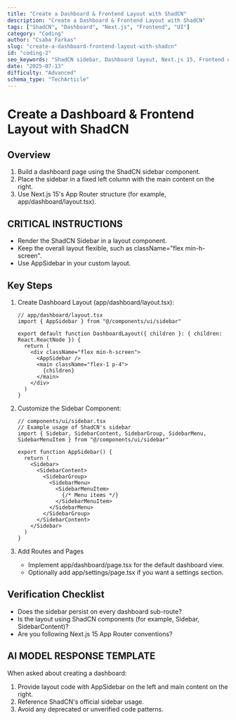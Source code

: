 ```yaml
---
title: "Create a Dashboard & Frontend Layout with ShadCN"
description: "Create a Dashboard & Frontend Layout with ShadCN"
tags: ["ShadCN", "Dashboard", "Next.js", "Frontend", "UI"]
category: "Coding"
author: "Csaba Farkas"
slug: "create-a-dashboard-frontend-layout-with-shadcn"
id: "coding-2"
seo_keywords: "ShadCN sidebar, Dashboard layout, Next.js 15, Frontend development, UI components"
date: "2025-07-13"
difficulty: "Advanced"
schema_type: "TechArticle"
---
```


# Create a Dashboard & Frontend Layout with ShadCN

## Overview

1. Build a dashboard page using the ShadCN sidebar component.
2. Place the sidebar in a fixed left column with the main content on the right.
3. Use Next.js 15's App Router structure (for example, app/dashboard/layout.tsx).

## CRITICAL INSTRUCTIONS

- Render the ShadCN Sidebar in a layout component.
- Keep the overall layout flexible, such as className="flex min-h-screen".
- Use AppSidebar in your custom layout.

## Key Steps

1. Create Dashboard Layout (app/dashboard/layout.tsx):

   ```tsx
   // app/dashboard/layout.tsx
   import { AppSidebar } from "@/components/ui/sidebar"

   export default function DashboardLayout({ children }: { children: React.ReactNode }) {
     return (
       <div className="flex min-h-screen">
         <AppSidebar />
         <main className="flex-1 p-4">
           {children}
         </main>
       </div>
     )
   }
   ```

2. Customize the Sidebar Component:

   ```tsx
   // components/ui/sidebar.tsx
   // Example usage of ShadCN's sidebar
   import { Sidebar, SidebarContent, SidebarGroup, SidebarMenu, SidebarMenuItem } from "@/components/ui/sidebar"

   export function AppSidebar() {
     return (
       <Sidebar>
         <SidebarContent>
           <SidebarGroup>
             <SidebarMenu>
               <SidebarMenuItem>
                 {/* Menu items */}
               </SidebarMenuItem>
             </SidebarMenu>
           </SidebarGroup>
         </SidebarContent>
       </Sidebar>
     )
   }
   ```

3. Add Routes and Pages
   - Implement app/dashboard/page.tsx for the default dashboard view.
   - Optionally add app/settings/page.tsx if you want a settings section.

## Verification Checklist

- Does the sidebar persist on every dashboard sub-route?
- Is the layout using ShadCN components (for example, Sidebar, SidebarContent)?
- Are you following Next.js 15 App Router conventions?

## AI MODEL RESPONSE TEMPLATE

When asked about creating a dashboard:

1. Provide layout code with AppSidebar on the left and main content on the right.
2. Reference ShadCN's official sidebar usage.
3. Avoid any deprecated or unverified code patterns.
